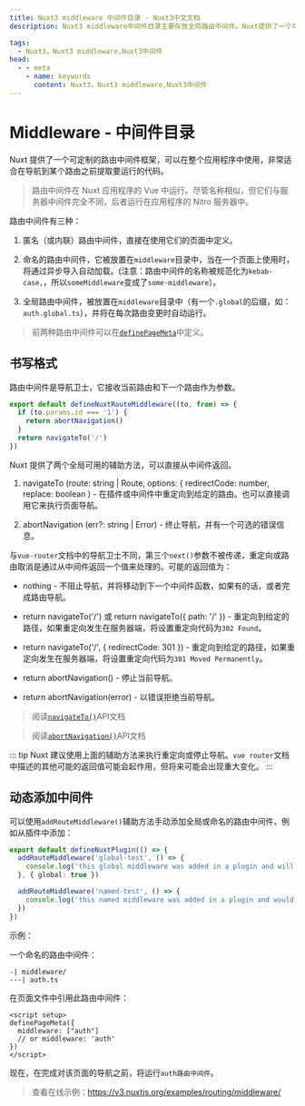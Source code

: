 ```yaml
---
title: Nuxt3 middleware 中间件目录 - Nuxt3中文文档
description: Nuxt3 middleware中间件目录主要存放全局路由中间件。Nuxt提供了一个可定制的路由中间件框架，可以在整个应用程序中使用，非常适合在导航到特定路由之前提取要运行的代码。

tags: 
  - Nuxt3，Nuxt3 middleware,Nuxt3中间件
head:
  - - meta
    - name: keywords
      content: Nuxt3，Nuxt3 middleware,Nuxt3中间件
---
```


# Middleware - 中间件目录

Nuxt 提供了一个可定制的路由中间件框架，可以在整个应用程序中使用，非常适合在导航到某个路由之前提取要运行的代码。

> 路由中间件在 Nuxt 应用程序的 Vue 中运行。尽管名称相似，但它们与服务器中间件完全不同，后者运行在应用程序的 Nitro 服务器中。

路由中间件有三种：

1. 匿名（或内联）路由中间件，直接在使用它们的页面中定义。

2. 命名的路由中间件，它被放置在`middleware`目录中，当在一个页面上使用时，将通过异步导入自动加载。(注意：路由中间件的名称被规范化为`kebab-case,`，所以`someMiddleware`变成了`some-middleware`）。

3. 全局路由中间件，被放置在`middleware`目录中（有一个`.global`的后缀，如：`auth.global.ts`），并将在每次路由变更时自动运行。

> 前两种路由中间件可以在[`definePageMeta`](/nuxt3/directory-pages#page-metadata-页面元数据)中定义。

## 书写格式

路由中间件是导航卫士，它接收当前路由和下一个路由作为参数。

```ts
export default defineNuxtRouteMiddleware((to, from) => {
  if (to.params.id === '1') {
    return abortNavigation()
  }
  return navigateTo('/')
})
```

Nuxt 提供了两个全局可用的辅助方法，可以直接从中间件返回。

1. navigateTo (route: string | Route, options: { redirectCode: number, replace: boolean ) - 在插件或中间件中重定向到给定的路由。也可以直接调用它来执行页面导航。

2. abortNavigation (err?: string | Error) - 终止导航，并有一个可选的错误信息。

与`vue-router`文档中的导航卫士不同，第三个`next()`参数不被传递，重定向或路由取消是通过从中间件返回一个值来处理的。可能的返回值为：

- nothing - 不阻止导航，并将移动到下一个中间件函数，如果有的话，或者完成路由导航。

- return navigateTo('/') 或 return navigateTo({ path: '/' }) - 重定向到给定的路径，如果重定向发生在服务器端，将设置重定向代码为`302 Found`。

- return navigateTo('/', { redirectCode: 301 }) - 重定向到给定的路径，如果重定向发生在服务器端，将设置重定向代码为`301 Moved Permanently`。

- return abortNavigation() - 停止当前导航。

- return abortNavigation(error) - 以错误拒绝当前导航。

> 阅读[`navigateTo()`](/nuxt3/utils-navigate-to)API文档

> 阅读[`abortNavigation()`](/nuxt3/utils-abort-navigation)API文档

::: tip
Nuxt 建议使用上面的辅助方法来执行重定向或停止导航。`vue router`文档中描述的其他可能的返回值可能会起作用，但将来可能会出现重大变化。
:::

## 动态添加中间件

可以使用`addRouteMiddleware()`辅助方法手动添加全局或命名的路由中间件，例如从插件中添加：

```ts
export default defineNuxtPlugin(() => {
  addRouteMiddleware('global-test', () => {
    console.log('this global middleware was added in a plugin and will be run on every route change')
  }, { global: true })

  addRouteMiddleware('named-test', () => {
    console.log('this named middleware was added in a plugin and would override any existing middleware of the same name')
  })
})
```

示例：

一个命名的路由中间件：

```
-| middleware/
---| auth.ts
```

在页面文件中引用此路由中间件：

```vue
<script setup>
definePageMeta({
  middleware: ["auth"]
  // or middleware: 'auth'
})
</script>
```

现在，在完成对该页面的导航之前，将运行`auth路由中间件`。

> 查看在线示例：https://v3.nuxtjs.org/examples/routing/middleware/